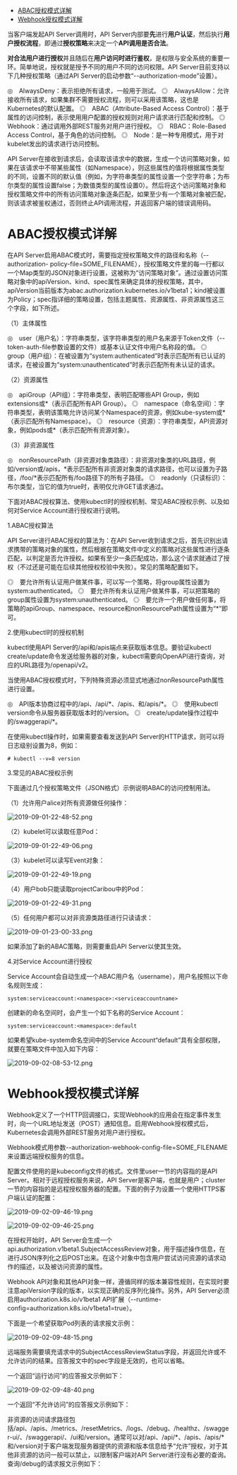 
<!-- @import "[TOC]" {cmd="toc" depthFrom=1 depthTo=6 orderedList=false} -->

<!-- code_chunk_output -->

- [ABAC授权模式详解](#abac授权模式详解)
- [Webhook授权模式详解](#webhook授权模式详解)

<!-- /code_chunk_output -->

当客户端发起API Server调用时，API Server内部要**先**进行**用户认证**，然后执行**用户授权流程**，即通过**授权策略**来决定一个**API调用是否合法**。

**对合法用户进行授权**并且随后在**用户访问时进行鉴权**，是权限与安全系统的重要一环。简单地说，授权就是授予不同的用户不同的访问权限。API Server目前支持以下几种授权策略（通过API Server的启动参数“--authorization-mode”设置）。

◎　AlwaysDeny：表示拒绝所有请求，一般用于测试。
◎　AlwaysAllow：允许接收所有请求，如果集群不需要授权流程，则可以采用该策略，这也是Kubernetes的默认配置。
◎　ABAC（Attribute-Based Access Control）：基于属性的访问控制，表示使用用户配置的授权规则对用户请求进行匹配和控制。
◎　Webhook：通过调用外部REST服务对用户进行授权。
◎　RBAC：Role-Based Access Control，基于角色的访问控制。
◎　Node：是一种专用模式，用于对kubelet发出的请求进行访问控制。

API Server在接收到请求后，会读取该请求中的数据，生成一个访问策略对象，如果在该请求中不带某些属性（如Namespace），则这些属性的值将根据属性类型的不同，设置不同的默认值（例如，为字符串类型的属性设置一个空字符串；为布尔类型的属性设置false；为数值类型的属性设置0）。然后将这个访问策略对象和授权策略文件中的所有访问策略对象逐条匹配，如果至少有一个策略对象被匹配，则该请求被鉴权通过，否则终止API调用流程，并返回客户端的错误调用码。

# ABAC授权模式详解

在API Server启用ABAC模式时，需要指定授权策略文件的路径和名称（--authorization- policy-file=SOME_FILENAME），授权策略文件里的每一行都以一个Map类型的JSON对象进行设置，这被称为“访问策略对象”。通过设置访问策略对象中的apiVersion、kind、spec属性来确定具体的授权策略，其中，apiVersion当前版本为abac.authorization.kubernetes.io/v1beta1；kind被设置为Policy；spec指详细的策略设置，包括主题属性、资源属性、非资源属性这三个字段，如下所述。

（1）主体属性

◎　user（用户名）：字符串类型，该字符串类型的用户名来源于Token文件（--token-auth-file参数设置的文件）或基本认证文件中用户名称段的值。
◎　group（用户组）：在被设置为“system:authenticated”时表示匹配所有已认证的请求，在被设置为“system:unauthenticated”时表示匹配所有未认证的请求。

（2）资源属性

◎　apiGroup（API组）：字符串类型，表明匹配哪些API Group，例如extensions或*（表示匹配所有API Group）。
◎　namespace（命名空间）：字符串类型，表明该策略允许访问某个Namespace的资源，例如kube-system或*（表示匹配所有Namespace）。
◎　resource（资源）：字符串类型，API资源对象，例如pods或*（表示匹配所有资源对象）。

（3）非资源属性

◎　nonResourcePath（非资源对象类路径）：非资源对象类的URL路径，例如/version或/apis，\*表示匹配所有非资源对象类的请求路径，也可以设置为子路径，/foo/\*表示匹配所有/foo路径下的所有子路径。
◎　readonly（只读标识）：布尔类型，当它的值为true时，表明仅允许GET请求通过。

下面对ABAC授权算法、使用kubectl时的授权机制、常见ABAC授权示例、以及如何对Service Account进行授权进行说明。

1.ABAC授权算法

API Server进行ABAC授权的算法为：在API Server收到请求之后，首先识别出请求携带的策略对象的属性，然后根据在策略文件中定义的策略对这些属性进行逐条匹配，以判定是否允许授权。如果有至少一条匹配成功，那么这个请求就通过了授权（不过还是可能在后续其他授权校验中失败）。常见的策略配置如下。

◎　要允许所有认证用户做某件事，可以写一个策略，将group属性设置为system:authenticated。
◎　要允许所有未认证用户做某件事，可以把策略的group属性设置为system:unauthenticated。
◎　要允许一个用户做任何事，将策略的apiGroup、namespace、resource和nonResourcePath属性设置为“*”即可。

2.使用kubectl时的授权机制

kubectl使用API Server的/api和/apis端点来获取版本信息。要验证kubectl create/update命令发送给服务器的对象，kubectl需要向OpenAPI进行查询，对应的URL路径为/openapi/v2。

当使用ABAC授权模式时，下列特殊资源必须显式地通过nonResourcePath属性进行设置。

◎　API版本协商过程中的/api、/api/\*、/apis、和/apis/\*。
◎　使用kubectl version命令从服务器获取版本时的/version。
◎　create/update操作过程中的/swaggerapi/\*。

在使用kubectl操作时，如果需要查看发送到API Server的HTTP请求，则可以将日志级别设置为8，例如：

```
# kubectl --v=8 version
```

3.常见的ABAC授权示例

下面通过几个授权策略文件（JSON格式）示例说明ABAC的访问控制用法。

（1）允许用户alice对所有资源做任何操作：

![2019-09-01-22-48-52.png](./images/2019-09-01-22-48-52.png)

（2）kubelet可以读取任意Pod：

![2019-09-01-22-49-06.png](./images/2019-09-01-22-49-06.png)

（3）kubelet可以读写Event对象：

![2019-09-01-22-49-19.png](./images/2019-09-01-22-49-19.png)

（4）用户bob只能读取projectCaribou中的Pod：

![2019-09-01-22-49-31.png](./images/2019-09-01-22-49-31.png)

（5）任何用户都可以对非资源类路径进行只读请求：

![2019-09-01-23-00-33.png](./images/2019-09-01-23-00-33.png)

如果添加了新的ABAC策略，则需要重启API Server以使其生效。

4.对Service Account进行授权

Service Account会自动生成一个ABAC用户名（username），用户名按照以下命名规则生成：

```
system:serviceaccount:<namespace>:<serviceaccountname>
```

创建新的命名空间时，会产生一个如下名称的Service Account：

```
system:serviceaccount:<mamespace>:default
```

如果希望kube-system命名空间中的Service Account“default”具有全部权限，就要在策略文件中加入如下内容：

![2019-09-02-08-53-12.png](./images/2019-09-02-08-53-12.png)

# Webhook授权模式详解

Webhook定义了一个HTTP回调接口，实现Webhook的应用会在指定事件发生时，向一个URL地址发送（POST）通知信息。启用Webhook授权模式后，Kubernetes会调用外部REST服务对用户进行授权。

Webhook模式用参数--authorization-webhook-config-file=SOME_FILENAME来设置远端授权服务的信息。

配置文件使用的是kubeconfig文件的格式。文件里user一节的内容指的是API Server。相对于远程授权服务来说，API Server是客户端，也就是用户；cluster一节的内容指的是远程授权服务器的配置。下面的例子为设置一个使用HTTPS客户端认证的配置：

![2019-09-02-09-46-19.png](./images/2019-09-02-09-46-19.png)

![2019-09-02-09-46-25.png](./images/2019-09-02-09-46-25.png)

在授权开始时，API Server会生成一个api.authorization.v1beta1.SubjectAccessReview对象，用于描述操作信息，在进行JSON序列化之后POST出来。在这个对象中包含用户尝试访问资源的请求动作的描述，以及被访问资源的属性。

Webhook API对象和其他API对象一样，遵循同样的版本兼容性规则，在实现时要注意apiVersion字段的版本，以实现正确的反序列化操作。另外，API Server必须启用authorization.k8s.io/v1beta1 API扩展（--runtime-config=authorization.k8s.io/v1beta1=true）。

下面是一个希望获取Pod列表的请求报文示例：

![2019-09-02-09-48-15.png](./images/2019-09-02-09-48-15.png)

远端服务需要填充请求中的SubjectAccessReviewStatus字段，并返回允许或不允许访问的结果。应答报文中的spec字段是无效的，也可以省略。

一个返回“运行访问”的应答报文示例如下：

![2019-09-02-09-48-40.png](./images/2019-09-02-09-48-40.png)

一个返回“不允许访问”的应答报文示例如下：

非资源的访问请求路径包括/api、/apis、/metrics、/resetMetrics、/logs、/debug、/healthz、/swagger-ui/、/swaggerapi/、/ui和/version。通常可以对/api、/api/\*、/apis、/apis/\*和/version对于客户端发现服务器提供的资源和版本信息给予“允许”授权，对于其他非资源的访问一般可以禁止，以限制客户端对API Server进行没有必要的查询。
查询/debug的请求报文示例如下：
